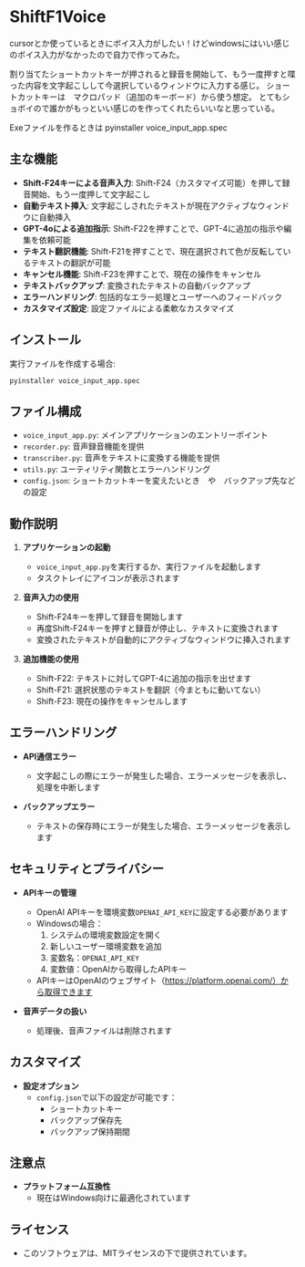 # ShiftF1Voice

cursorとか使っているときにボイス入力がしたい！けどwindowsにはいい感じのボイス入力がなかったので自力で作ってみた。

割り当てたショートカットキーが押されると録音を開始して、もう一度押すと喋った内容を文字起こしして今選択しているウィンドウに入力する感じ。
ショートカットキーは　マクロパッド（追加のキーボード）から使う想定。
とてもショボイので誰かがもっといい感じのを作ってくれたらいいなと思っている。

Exeファイルを作るときは
pyinstaller voice_input_app.spec

## 主な機能

- **Shift-F24キーによる音声入力**: Shift-F24（カスタマイズ可能）を押して録音開始、もう一度押して文字起こし
- **自動テキスト挿入**: 文字起こしされたテキストが現在アクティブなウィンドウに自動挿入
- **GPT-4oによる追加指示**: Shift-F22を押すことで、GPT-4に追加の指示や編集を依頼可能
- **テキスト翻訳機能**: Shift-F21を押すことで、現在選択されて色が反転しているテキストの翻訳が可能
- **キャンセル機能**: Shift-F23を押すことで、現在の操作をキャンセル
- **テキストバックアップ**: 変換されたテキストの自動バックアップ
- **エラーハンドリング**: 包括的なエラー処理とユーザーへのフィードバック
- **カスタマイズ設定**: 設定ファイルによる柔軟なカスタマイズ

## インストール

実行ファイルを作成する場合:
```bash
pyinstaller voice_input_app.spec
```

## ファイル構成

- `voice_input_app.py`: メインアプリケーションのエントリーポイント
- `recorder.py`: 音声録音機能を提供
- `transcriber.py`: 音声をテキストに変換する機能を提供
- `utils.py`: ユーティリティ関数とエラーハンドリング
- `config.json`: ショートカットキーを変えたいとき　や　バックアップ先などの設定

## 動作説明

1. **アプリケーションの起動**
   - `voice_input_app.py`を実行するか、実行ファイルを起動します
   - タスクトレイにアイコンが表示されます

2. **音声入力の使用**
   - Shift-F24キーを押して録音を開始します
   - 再度Shift-F24キーを押すと録音が停止し、テキストに変換されます
   - 変換されたテキストが自動的にアクティブなウィンドウに挿入されます

3. **追加機能の使用**
   - Shift-F22: テキストに対してGPT-4に追加の指示を出せます
   - Shift-F21: 選択状態のテキストを翻訳（今まともに動いてない）
   - Shift-F23: 現在の操作をキャンセルします

## エラーハンドリング

- **API通信エラー**
  - 文字起こしの際にエラーが発生した場合、エラーメッセージを表示し、処理を中断します

- **バックアップエラー**
  - テキストの保存時にエラーが発生した場合、エラーメッセージを表示します

## セキュリティとプライバシー

- **APIキーの管理**
  - OpenAI APIキーを環境変数`OPENAI_API_KEY`に設定する必要があります
  - Windowsの場合：
    1. システムの環境変数設定を開く
    2. 新しいユーザー環境変数を追加
    3. 変数名：`OPENAI_API_KEY`
    4. 変数値：OpenAIから取得したAPIキー
  - APIキーはOpenAIのウェブサイト（https://platform.openai.com/）から取得できます

- **音声データの扱い**
  - 処理後、音声ファイルは削除されます

## カスタマイズ

- **設定オプション**
  - `config.json`で以下の設定が可能です：
    - ショートカットキー
    - バックアップ保存先
    - バックアップ保持期間

## 注意点
- **プラットフォーム互換性**
  - 現在はWindows向けに最適化されています

## ライセンス
- このソフトウェアは、MITライセンスの下で提供されています。